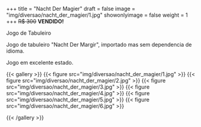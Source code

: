 +++
title = "Nacht Der Magier"
draft = false
image = "img/diversao/nacht_der_magier/1.jpg"
showonlyimage = false
weight = 1
+++
<span class="sold">~~R$ 300~~</span> **VENDIDO!**

Jogo de Tabuleiro

<!--more-->

Jogo de tabuleiro "Nacht Der Margir", importado mas sem dependencia de idioma.

Jogo em excelente estado.

{{< gallery >}}
{{< figure src="img/diversao/nacht_der_magier/1.jpg" >}}
{{< figure src="img/diversao/nacht_der_magier/2.jpg" >}}
{{< figure src="img/diversao/nacht_der_magier/3.jpg" >}}
{{< figure src="img/diversao/nacht_der_magier/4.jpg" >}}
{{< figure src="img/diversao/nacht_der_magier/5.jpg" >}}
{{< figure src="img/diversao/nacht_der_magier/6.jpg" >}}

{{< /gallery >}}
